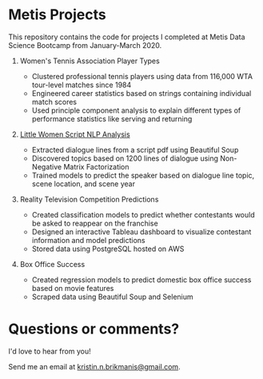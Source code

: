 # Metis Projects
This repository contains the code for projects I completed at Metis Data Science Bootcamp from January-March 2020.

1. Women's Tennis Association Player Types
   * Clustered professional tennis players using data from 116,000 WTA tour-level matches since 1984
   * Engineered career statistics based on strings containing individual match scores
   * Used principle component analysis to explain different types of performance statistics like serving and returning
  
2. [Little Women Script NLP Analysis](script_NLP)

   * Extracted dialogue lines from a script pdf using Beautiful Soup
   * Discovered topics based on 1200 lines of dialogue using Non-Negative Matrix Factorization
   * Trained models to predict the speaker based on dialogue line topic, scene location, and scene year

3. Reality Television Competition Predictions
   * Created classification models to predict whether contestants would be asked to reappear on the franchise
   * Designed an interactive Tableau dashboard to visualize contestant information and model predictions
   * Stored data using PostgreSQL hosted on AWS

4. Box Office Success
   * Created regression models to predict domestic box office success based on movie features
   * Scraped data using Beautiful Soup and Selenium

# Questions or comments?
I'd love to hear from you!

Send me an email at kristin.n.brikmanis@gmail.com.
